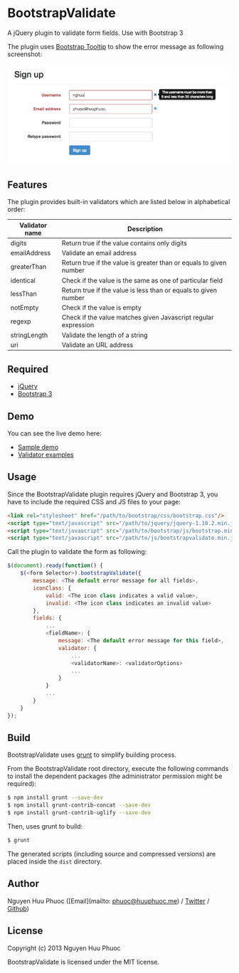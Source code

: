 # BootstrapValidate

A jQuery plugin to validate form fields. Use with Bootstrap 3

The plugin uses [Bootstrap Tooltip](http://getbootstrap.com/javascript/#tooltips) to show the error message as following screenshot:

![Bootstrap Validate screenshot](img/screenshot.png)

## Features

The plugin provides built-in validators which are listed below in alphabetical order:

Validator name | Description
---------------|------------
digits         | Return true if the value contains only digits
emailAddress   | Validate an email address
greaterThan    | Return true if the value is greater than or equals to given number
identical      | Check if the value is the same as one of particular field
lessThan       | Return true if the value is less than or equals to given number
notEmpty       | Check if the value is empty
regexp         | Check if the value matches given Javascript regular expression
stringLength   | Validate the length of a string
uri            | Validate an URL address

## Required

* [jQuery](http://jquery.com/)
* [Bootstrap 3](http://getbootstrap.com/)

## Demo

You can see the live demo here:

* [Sample demo](https://rawgithub.com/nghuuphuoc/bootstrapvalidate/master/demo/index.html)
* [Validator examples](https://rawgithub.com/nghuuphuoc/bootstrapvalidate/master/demo/validators.html)

## Usage

Since the BootstrapValidate plugin requires jQuery and Bootstrap 3, you have to include the required CSS and JS files to your page:

```html
<link rel="stylesheet" href="/path/to/bootstrap/css/bootstrap.css"/>
<script type="text/javascript" src="/path/to/jquery/jquery-1.10.2.min.js"></script>
<script type="text/javascript" src="/path/to/bootstrap/js/bootstrap.min.js"></script>
<script type="text/javascript" src="/path/to/js/bootstrapvalidate.min.js"></script>
```

Call the plugin to validate the form as following:

```javascript
$(document).ready(function() {
    $(<form Selector>).bootstrapValidate({
        message: <The default error message for all fields>,
        iconClass: {
            valid: <The icon class indicates a valid value>,
            invalid: <The icon class indicates an invalid value>
        },
        fields: {
            ...
            <fieldName>: {
                message: <The default error message for this field>,
                validator: {
                    ...
                    <validatorName>: <validatorOptions>
                    ...
                }
            }
            ...
        }
    }
});
```

## Build

BootstrapValidate uses [grunt](http://gruntjs.com) to simplify building process.

From the BootstrapValidate root directory, execute the following commands to install the dependent packages (the administrator permission might be required):

```bash
$ npm install grunt --save-dev
$ npm install grunt-contrib-concat --save-dev
$ npm install grunt-contrib-uglify --save-dev
```

Then, uses grunt to build:

```bash
$ grunt
```

The generated scripts (including source and compressed versions) are placed inside the ```dist``` directory.

## Author

Nguyen Huu Phuoc ([Email](mailto: phuoc@huuphuoc.me) / [Twitter](http://twitter.com/nghuuphuoc) / [Github](http://github.com/nghuuphuoc))

## License

Copyright (c) 2013 Nguyen Huu Phuoc

BootstrapValidate is licensed under the MIT license.
